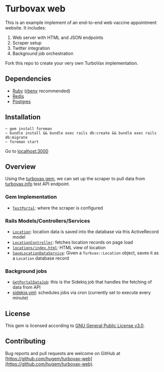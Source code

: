 # Turbovax web

This is an example implement of an end-to-end web vaccine appointment website. It includes:

1) Web server with HTML and JSON endpoints
2) Scraper setup
3) Twitter integration
4) Background job orchestration

Fork this repo to create your very own TurboVax implementation.

## Dependencies

* [Ruby](https://www.ruby-lang.org/en/downloads/) ([rbenv](https://github.com/rbenv/rbenv) recommended)
* [Redis](https://redis.io/topics/quickstart)
* [Postgres](https://www.postgresql.org/download/)

## Installation

```
~ gem install foreman
~ bundle install && bundle exec rails db:create && bundle exec rails db:migrate
~ foreman start
```

Go to [localhost:3000](http://localhost:3000/)
## Overview
Using the [turbovax gem](https://github.com/hugem/turbovax-gem), we can set up the scraper to pull data from [turbovax.info](http://api.turbovax.info/v1/test.json) test API endpoint.
### Gem Implementation
* [`TestPortal`](https://github.com/hugem/turbovax-web/blob/main/app/models/portals/test_portal.rb): where the scraper is configured
### Rails Models/Controllers/Services
* [`Location`](https://github.com/hugem/turbovax-web/blob/main/app/models/location.rb): location data is saved into the database via this ActiveRecord model
* [`LocationController`](https://github.com/hugem/turbovax-web/blob/main/app/controllers/locations_controller.rb): fetches location records on page load
* [`locations/index.html`](https://github.com/hugem/turbovax-web/blob/main/app/views/locations/index.html.erb): HTML view of location
* [`SaveLocationDataService`](https://github.com/hugem/turbovax-web/blob/main/app/services/save_location_data_service.rb): Given a `Turbvax::Location` object, saves it as a `Location` database record
### Background jobs
* [`GetPortalDataJob`](https://github.com/hugem/turbovax-web/blob/main/app/jobs/get_portal_data_job.rb): this is the Sidekiq job that handles the fetching of data from API
* [sidekiq.yml](https://github.com/hugem/turbovax-web/blob/main/config/sidekiq.yml): schedules jobs via cron (currently set to execute every minute)

## License

This gem is licensed according to [GNU General Public License v3.0](https://github.com/hugem/turbovax-gem/blob/main/LICENSE).

## Contributing

Bug reports and pull requests are welcome on GitHub at [https://github.com/hugem/turbovax-web](https://github.com/hugem/turbovax-web).
